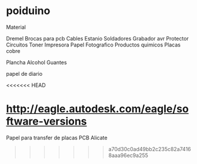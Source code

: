# poiduino

Material

Dremel
Brocas para pcb
Cables
Estanio
Soldadores
Grabador avr
Protector Circuitos
Toner 
Impresora
Papel Fotografico
Productos quimicos
Placas cobre

Plancha
Alcohol
Guantes

papel de diario

<<<<<<< HEAD

http://eagle.autodesk.com/eagle/software-versions
=======
Papel para transfer de placas PCB
Alicate
>>>>>>> a70d30c0ad49bb2c235c82a74168aaa96ec9a255
